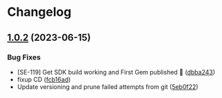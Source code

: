 # Changelog

## [1.0.2](https://github.com/ShipEngine/shipengine-ruby/compare/v1.0.1...v1.0.2) (2023-06-15)


### Bug Fixes

* [SE-119] Get SDK build working and First Gem published :truck: ([dbba243](https://github.com/ShipEngine/shipengine-ruby/commit/dbba243460e85fbe5b644078a933ca36c5f2c57d))
* fixup CD ([fcb16ad](https://github.com/ShipEngine/shipengine-ruby/commit/fcb16ada4628dbb330f3c33f0f5ba58bcfe4d8ed))
* Update versioning and prune failed attempts from git ([5eb0f22](https://github.com/ShipEngine/shipengine-ruby/commit/5eb0f227b8466f61ce3f8df3edef6cab5779dbd1))
